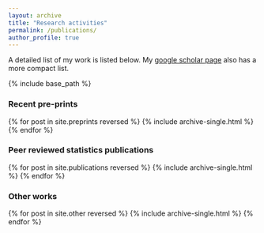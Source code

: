 ```yaml
---
layout: archive
title: "Research activities"
permalink: /publications/
author_profile: true
---
```


A detailed list of my work is listed below. My [google scholar page](https://scholar.google.com/citations?user=ih_LeQYAAAAJ&hl=en) also has a more compact list. 
  
{% include base_path %}

### Recent pre-prints

{% for post in site.preprints reversed %} {% include archive-single.html %} {% endfor %}



### Peer reviewed statistics publications

{% for post in site.publications reversed %} {% include archive-single.html %} {% endfor %}


### Other works

{% for post in site.other reversed %} {% include archive-single.html %} {% endfor %}

